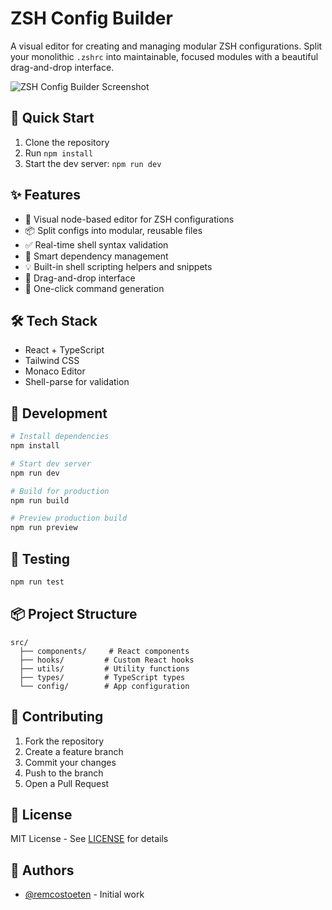 # ZSH Config Builder

A visual editor for creating and managing modular ZSH configurations. Split your monolithic `.zshrc` into maintainable, focused modules with a beautiful drag-and-drop interface.

![ZSH Config Builder Screenshot](https://source.unsplash.com/random/1200x630/?code)

## 🚀 Quick Start

1. Clone the repository
2. Run `npm install`
3. Start the dev server: `npm run dev`

## ✨ Features

- 🎨 Visual node-based editor for ZSH configurations
- 📦 Split configs into modular, reusable files
- ✅ Real-time shell syntax validation
- 🔌 Smart dependency management
- 💡 Built-in shell scripting helpers and snippets
- 🎯 Drag-and-drop interface
- 🚀 One-click command generation

## 🛠️ Tech Stack

- React + TypeScript
- Tailwind CSS
- Monaco Editor
- Shell-parse for validation

## 📝 Development

```bash
# Install dependencies
npm install

# Start dev server
npm run dev

# Build for production
npm run build

# Preview production build
npm run preview
```

## 🧪 Testing

```bash
npm run test
```

## 📦 Project Structure

```
src/
  ├── components/     # React components
  ├── hooks/         # Custom React hooks
  ├── utils/         # Utility functions
  ├── types/         # TypeScript types
  └── config/        # App configuration
```

## 🤝 Contributing

1. Fork the repository
2. Create a feature branch
3. Commit your changes
4. Push to the branch
5. Open a Pull Request

## 📜 License

MIT License - See [LICENSE](LICENSE) for details

## 👥 Authors

- [@remcostoeten](https://github.com/remcostoeten) - Initial work